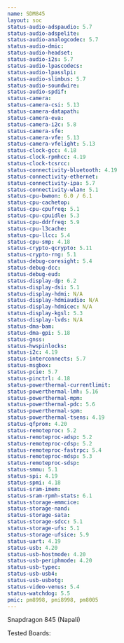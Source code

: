 ```yaml
---
name: SDM845
layout: soc
status-audio-adspaudio: 5.7
status-audio-adspelite:
status-audio-analogcodec: 5.7
status-audio-dmic:
status-audio-headset:
status-audio-i2s: 5.7
status-audio-lpascodecs:
status-audio-lpasslpi:
status-audio-slimbus: 5.7
status-audio-soundwire:
status-audio-spdif:
status-camera:
status-camera-csi: 5.13
status-camera-datapath:
status-camera-eva:
status-camera-i2c: 5.8
status-camera-sfe:
status-camera-vfe: 5.13
status-camera-vfelight: 5.13
status-clock-gcc: 4.18
status-clock-rpmhcc: 4.19
status-clock-tcsrcc:
status-connectivity-bluetooth: 4.19
status-connectivity-ethernet:
status-connectivity-ipa: 5.7
status-connectivity-wlan: 5.1
status-cpu-bwmon: 6.0 / 6.1
status-cpu-cachetop:
status-cpu-cpufreq: 5.1
status-cpu-cpuidle: 5.3
status-cpu-ddrfreq: 5.9
status-cpu-l3cache:
status-cpu-llcc: 5.4
status-cpu-smp: 4.18
status-crypto-qcrypto: 5.11
status-crypto-rng: 5.1
status-debug-coresight: 5.4
status-debug-dcc:
status-debug-eud:
status-display-dp: 6.2
status-display-dsi: 5.1
status-display-hdmi: N/A
status-display-hdmiaudio: N/A
status-display-hdmicec: N/A
status-display-kgsl: 5.3
status-display-lvds: N/A
status-dma-bam:
status-dma-gpi: 5.18
status-gnss:
status-hwspinlocks:
status-i2c: 4.19
status-interconnects: 5.7
status-msgbox:
status-pcie: 5.7
status-pinctrl: 4.18
status-powerthermal-currentlimit:
status-powerthermal-lmh: 5.16
status-powerthermal-mpm:
status-powerthermal-pdc: 5.6
status-powerthermal-spm:
status-powerthermal-tsens: 4.19
status-qfprom: 4.20
status-remoteproc: 5.2
status-remoteproc-adsp: 5.2
status-remoteproc-cdsp: 5.2
status-remoteproc-fastrpc: 5.4
status-remoteproc-mdsp: 5.3
status-remoteproc-sdsp:
status-smmu: 5.1
status-spi: 4.19
status-spmi: 4.18
status-sram-imem:
status-sram-rpmh-stats: 6.1
status-storage-emmcice:
status-storage-nand:
status-storage-sata:
status-storage-sdcc: 5.1
status-storage-ufs: 5.1
status-storage-ufsice: 5.9
status-uart: 4.19
status-usb: 4.20
status-usb-hostmode: 4.20
status-usb-periphmode: 4.20
status-usb-typec:
status-usb-usb4:
status-usb-usbotg:
status-video-venus: 5.4
status-watchdog: 5.5
pmic: pm8998, pmi8998, pm8005
---
```

Snapdragon 845 (Napali)

Tested Boards:
